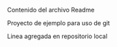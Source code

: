 Contenido del archivo Readme

Proyecto de ejemplo para uso de git

Linea agregada en repositorio local
